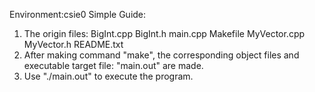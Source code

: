 Environment:csie0
Simple Guide:
1. The origin files: BigInt.cpp BigInt.h main.cpp Makefile MyVector.cpp MyVector.h README.txt
2. After making command "make", the corresponding object files and executable target file: "main.out" are made.
3. Use "./main.out" to execute the program.
